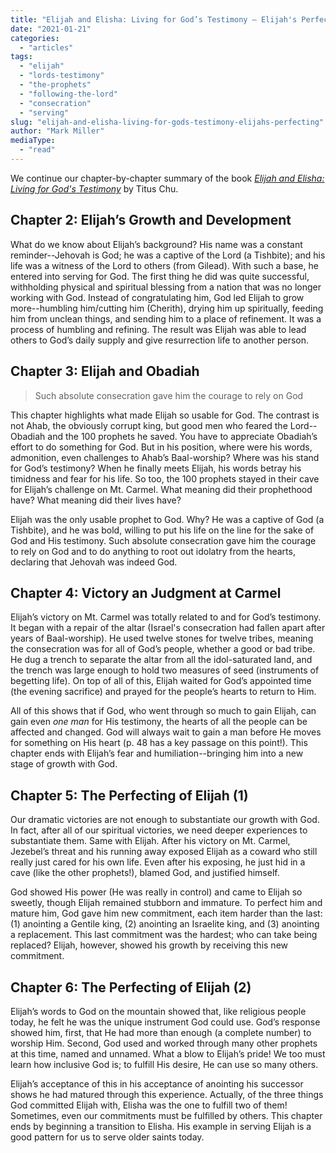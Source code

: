 ```yaml
---
title: "Elijah and Elisha: Living for God’s Testimony — Elijah's Perfecting"
date: "2021-01-21"
categories: 
  - "articles"
tags: 
  - "elijah"
  - "lords-testimony"
  - "the-prophets"
  - "following-the-lord"
  - "consecration"
  - "serving"
slug: "elijah-and-elisha-living-for-gods-testimony-elijahs-perfecting"
author: "Mark Miller"
mediaType: 
  - "read"
---
```


We continue our chapter-by-chapter summary of the book _[Elijah and Elisha: Living for God's Testimony](https://www.asweetsavor.org/book-elijah-elisha/)_ by Titus Chu.

## Chapter 2: Elijah’s Growth and Development

What do we know about Elijah’s background? His name was a constant reminder--Jehovah is God; he was a captive of the Lord (a Tishbite); and his life was a witness of the Lord to others (from Gilead). With such a base, he entered into serving for God. The first thing he did was quite successful, withholding physical and spiritual blessing from a nation that was no longer working with God. Instead of congratulating him, God led Elijah to grow more--humbling him/cutting him (Cherith), drying him up spiritually, feeding him from unclean things, and sending him to a place of refinement. It was a process of humbling and refining. The result was Elijah was able to lead others to God’s daily supply and give resurrection life to another person.

## Chapter 3: Elijah and Obadiah

> Such absolute consecration gave him the courage to rely on God

This chapter highlights what made Elijah so usable for God. The contrast is not Ahab, the obviously corrupt king, but good men who feared the Lord--Obadiah and the 100 prophets he saved. You have to appreciate Obadiah’s effort to do something for God. But in his position, where were his words, admonition, even challenges to Ahab’s Baal-worship? Where was his stand for God’s testimony? When he finally meets Elijah, his words betray his timidness and fear for his life. So too, the 100 prophets stayed in their cave for Elijah’s challenge on Mt. Carmel. What meaning did their prophethood have? What meaning did their lives have? 

Elijah was the only usable prophet to God. Why? He was a captive of God (a Tishbite), and he was bold, willing to put his life on the line for the sake of God and His testimony. Such absolute consecration gave him the courage to rely on God and to do anything to root out idolatry from the hearts, declaring that Jehovah was indeed God.

## Chapter 4: Victory an Judgment at Carmel

Elijah’s victory on Mt. Carmel was totally related to and for God’s testimony. It began with a repair of the altar (Israel's consecration had fallen apart after years of Baal-worship). He used twelve stones for twelve tribes, meaning the consecration was for all of God’s people, whether a good or bad tribe. He dug a trench to separate the altar from all the idol-saturated land, and the trench was large enough to hold two measures of seed (instruments of begetting life). On top of all of this, Elijah waited for God’s appointed time (the evening sacrifice) and prayed for the people’s hearts to return to Him.

All of this shows that if God, who went through so much to gain Elijah, can gain even _one man_ for His testimony, the hearts of all the people can be affected and changed. God will always wait to gain a man before He moves for something on His heart (p. 48 has a key passage on this point!). This chapter ends with Elijah’s fear and humiliation--bringing him into a new stage of growth with God.

## Chapter 5: The Perfecting of Elijah (1)

Our dramatic victories are not enough to substantiate our growth with God. In fact, after all of our spiritual victories, we need deeper experiences to substantiate them. Same with Elijah. After his victory on Mt. Carmel, Jezebel’s threat and his running away exposed Elijah as a coward who still really just cared for his own life. Even after his exposing, he just hid in a cave (like the other prophets!), blamed God, and justified himself.

God showed His power (He was really in control) and came to Elijah so sweetly, though Elijah remained stubborn and immature. To perfect him and mature him, God gave him new commitment, each item harder than the last: (1) anointing a Gentile king, (2) anointing an Israelite king, and (3) anointing a replacement. This last commitment was the hardest; who can take being replaced? Elijah, however, showed his growth by receiving this new commitment.

## Chapter 6: The Perfecting of Elijah (2)

Elijah’s words to God on the mountain showed that, like religious people today, he felt he was the unique instrument God could use. God’s response showed him, first, that He had more than enough (a complete number) to worship Him. Second, God used and worked through many other prophets at this time, named and unnamed. What a blow to Elijah’s pride! We too must learn how inclusive God is; to fulfill His desire, He can use so many others.

Elijah’s acceptance of this in his acceptance of anointing his successor shows he had matured through this experience. Actually, of the three things God committed Elijah with, Elisha was the one to fulfill two of them! Sometimes, even our commitments must be fulfilled by others. This chapter ends by beginning a transition to Elisha. His example in serving Elijah is a good pattern for us to serve older saints today.
